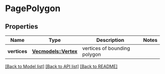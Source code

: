 # PagePolygon

## Properties

Name | Type | Description | Notes
------------ | ------------- | ------------- | -------------
**vertices** | [**Vec<models::Vertex>**](Vertex.md) | vertices of bounding polygon | 

[[Back to Model list]](../README.md#documentation-for-models) [[Back to API list]](../README.md#documentation-for-api-endpoints) [[Back to README]](../README.md)



